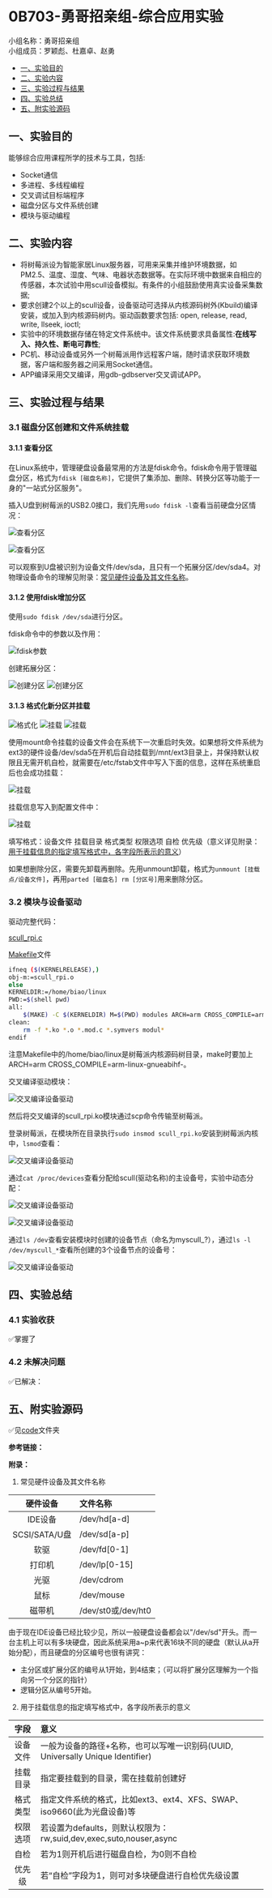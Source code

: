 # 0B703-勇哥招亲组-综合应用实验

小组名称：勇哥招亲组  
小组成员：罗颖彪、杜嘉卓、赵勇

- [一、实验目的](#一、实验目的)
- [二、实验内容](#jump2)
- [三、实验过程与结果](#jump3)
- [四、实验总结](#jump4)
- [五、附实验源码](#jump5)

## 一、实验目的

能够综合应用课程所学的技术与工具，包括:

* Socket通信
* 多进程、多线程编程
* 交叉调试目标端程序
* 磁盘分区与文件系统创建
* 模块与驱动编程

## <span id="jump2">二、实验内容</span>

* 将树莓派设为智能家居Linux服务器，可用来采集并维护环境数据，如PM2.5、温度、湿度、气味、电器状态数据等。在实际环境中数据来自相应的传感器，本次试验中用scull设备模拟。有条件的小组鼓励使用真实设备采集数据;
* 要求创建2个以上的scull设备，设备驱动可选择从内核源码树外(Kbuild)编译安装，或加入到内核源码树内。驱动函数要求包括: open, release, read, write, llseek, ioctl;
* 实验中的环境数据存储在特定文件系统中。该文件系统要求具备属性:**在线写入、持久性、断电可靠性**;
* PC机、移动设备或另外一个树莓派用作远程客户端，随时请求获取环境数据，客户端和服务器之间采用Socket通信。
* APP编译采用交叉编译，用gdb-gdbserver交叉调试APP。

## <span id="jump3">三、实验过程与结果</span>

### 3.1 磁盘分区创建和文件系统挂载

#### 3.1.1 查看分区

在Linux系统中，管理硬盘设备最常用的方法是fdisk命令。fdisk命令用于管理磁盘分区，格式为```fdisk [磁盘名称]```，它提供了集添加、删除、转换分区等功能于一身的"一站式分区服务"。

插入U盘到树莓派的USB2.0接口，我们先用```sudo fdisk -l```查看当前硬盘分区情况：

![查看分区](./images/1.jpg)

![查看分区](./images/2.jpg)

可以观察到U盘被识别为设备文件/dev/sda，且只有一个拓展分区/dev/sda4。对物理设备命令的理解见附录：[常见硬件设备及其文件名称](#jump6)。

#### 3.1.2 使用fdisk增加分区

使用```sudo fdisk /dev/sda```进行分区。

fdisk命令中的参数以及作用：

![fdisk参数](./images/3.jpg)

创建拓展分区：

![创建分区](./images/4.jpg)
![创建分区](./images/5.jpg)

#### 3.1.3 格式化新分区并挂载

![格式化](./images/6.jpg)
![挂载](./images/7.jpg)
![挂载](./images/8.jpg)

使用mount命令挂载的设备文件会在系统下一次重启时失效。如果想将文件系统为ext3的硬件设备/dev/sda5在开机后自动挂载到/mnt/ext3目录上，并保持默认权限且无需开机自检，就需要在/etc/fstab文件中写入下面的信息，这样在系统重启后也会成功挂载：

![挂载](./images/10.jpg)

挂载信息写入到配置文件中：

![挂载](./images/9.jpg)

填写格式：设备文件 挂载目录 格式类型 权限选项 自检 优先级（意义详见附录：[用于挂载信息的指定填写格式中，各字段所表示的意义](#jump7)）

如果想删除分区，需要先卸载再删除。先用unmount卸载，格式为```unmount [挂载点/设备文件]```，再用```parted [磁盘名] rm [分区号]```用来删除分区。

### 3.2 模块与设备驱动

驱动完整代码：

[scull_rpi.c](./code.scull_rpi.c)

[Makefile](./code/Makefile)文件
```bash
ifneq ($(KERNELRELEASE),)
obj-m:=scull_rpi.o
else
KERNELDIR:=/home/biao/linux
PWD:=$(shell pwd)
all:
	$(MAKE) -C $(KERNELDIR) M=$(PWD) modules ARCH=arm CROSS_COMPILE=arm-linux-gnueabihf-
clean:
	rm -f *.ko *.o *.mod.c *.symvers modul*
endif
```

注意Makefile中的/home/biao/linux是树莓派内核源码树目录，make时要加上ARCH=arm CROSS_COMPILE=arm-linux-gnueabihf-。

交叉编译驱动模块：

![交叉编译设备驱动](./images/11.png)

然后将交叉编译的scull_rpi.ko模块通过scp命令传输至树莓派。

登录树莓派，在模块所在目录执行```sudo insmod scull_rpi.ko```安装到树莓派内核中，```lsmod```查看：

![交叉编译设备驱动](./images/12.jpg)

通过```cat /proc/devices```查看分配给scull(驱动名称)的主设备号，实验中动态分配：

![交叉编译设备驱动](./images/13.jpg)

![交叉编译设备驱动](./images/14.jpg)

通过```ls /dev```查看安装模块时创建的设备节点（命名为myscull_?），通过```ls -l /dev/myscull_*```查看所创建的3个设备节点的设备号：

![交叉编译设备驱动](./images/15.jpg)


## <span id="jump4">四、实验总结</span>

### 4.1 实验收获
✅掌握了

### 4.2 未解决问题
✅已解决：

## <span id="jump5">五、附实验源码</span>
✅见[code](./code)文件夹


**参考链接：**



**附录：**
1. <span id="jump6">常见硬件设备及其文件名称</span>

|硬件设备|文件名称|
| :---: | :--- |
|IDE设备|/dev/hd[a-d]|
|SCSI/SATA/U盘|/dev/sd[a-p]|
|软驱|/dev/fd[0-1]|
|打印机|/dev/lp[0-15]|
|光驱|/dev/cdrom|
|鼠标|/dev/mouse|
|磁带机|/dev/st0或/dev/ht0|

由于现在IDE设备已经比较少见，所以一般硬盘设备都会以"/dev/sd"开头。而一台主机上可以有多块硬盘，因此系统采用a~p来代表16块不同的硬盘（默认从a开始分配），而且硬盘的分区编号也很有讲究：
* 主分区或扩展分区的编号从1开始，到4结束；（可以将扩展分区理解为一个指向另一个分区的指针）
* 逻辑分区从编号5开始。

2. <span id="jump7">用于挂载信息的指定填写格式中，各字段所表示的意义</span>

|字段|意义|
| :---: | :--- |
|设备文件|一般为设备的路径+名称，也可以写唯一识别码(UUID, Universally Unique Identifier)|
|挂载目录|指定要挂载到的目录，需在挂载前创建好|
|格式类型|指定文件系统的格式，比如ext3、ext4、XFS、SWAP、iso9660(此为光盘设备)等|
|权限选项|若设置为defaults，则默认权限为：rw,suid,dev,exec,suto,nouser,async|
|自检|若为1则开机后进行磁盘自检，为0则不自检|
|优先级|若“自检”字段为1，则可对多块硬盘进行自检优先级设置|
